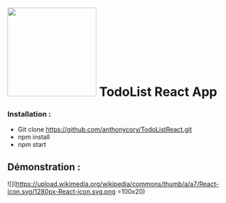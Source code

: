 # <img width="200" src="https://upload.wikimedia.org/wikipedia/commons/thumb/a/a7/React-icon.svg/1280px-React-icon.svg.png"> TodoList React App

### Installation :
- Git clone https://github.com/anthonycory/TodoListReact.git <br>
- npm install
- npm start

## Démonstration :

![](https://upload.wikimedia.org/wikipedia/commons/thumb/a/a7/React-icon.svg/1280px-React-icon.svg.png =100x20)

